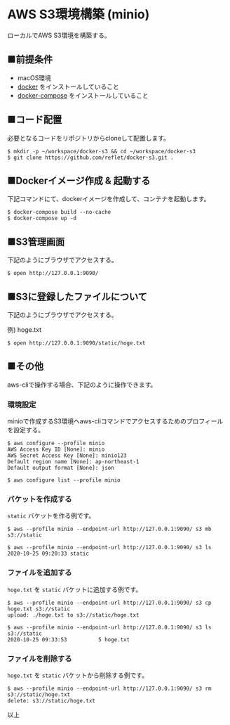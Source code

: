 # AWS S3環境構築 (minio)
ローカルでAWS S3環境を構築する。

## ■前提条件
* macOS環境
* [docker](https://docs.docker.com/get-docker/) をインストールしていること
* [docker-compose](https://docs.docker.com/compose/install/) をインストールしていること

## ■コード配置
必要となるコードをリポジトリからcloneして配置します。

```
$ mkdir -p ~/workspace/docker-s3 && cd ~/workspace/docker-s3
$ git clone https://github.com/reflet/docker-s3.git .
```

## ■Dockerイメージ作成 & 起動する
下記コマンドにて、dockerイメージを作成して、コンテナを起動します。

```
$ docker-compose build --no-cache
$ docker-compose up -d
```

## ■S3管理画面
下記のようにブラウザでアクセスする。

```
$ open http://127.0.0.1:9090/
```

## ■S3に登録したファイルについて
下記のようにブラウザでアクセスする。

例) hoge.txt
```
$ open http://127.0.0.1:9090/static/hoge.txt
```

## ■その他
aws-cliで操作する場合、下記のように操作できます。

### 環境設定
minioで作成するS3環境へaws-cliコマンドでアクセスするためのプロフィールを設定する。

```
$ aws configure --profile minio
AWS Access Key ID [None]: minio
AWS Secret Access Key [None]: minio123
Default region name [None]: ap-northeast-1
Default output format [None]: json

$ aws configure list --profile minio
```

### バケットを作成する
`static` バケットを作る例です。

```
$ aws --profile minio --endpoint-url http://127.0.0.1:9090/ s3 mb s3://static

$ aws --profile minio --endpoint-url http://127.0.0.1:9090/ s3 ls
2020-10-25 09:20:33 static
```

### ファイルを追加する
`hoge.txt` を `static` バケットに追加する例です。

```
$ aws --profile minio --endpoint-url http://127.0.0.1:9090/ s3 cp hoge.txt s3://static
upload: ./hoge.txt to s3://static/hoge.txt

$ aws --profile minio --endpoint-url http://127.0.0.1:9090/ s3 ls s3://static
2020-10-25 09:33:53          5 hoge.txt
```

### ファイルを削除する
`hoge.txt` を `static` バケットから削除する例です。

```
$ aws --profile minio --endpoint-url http://127.0.0.1:9090/ s3 rm s3://static/hoge.txt
delete: s3://static/hoge.txt
```

以上
